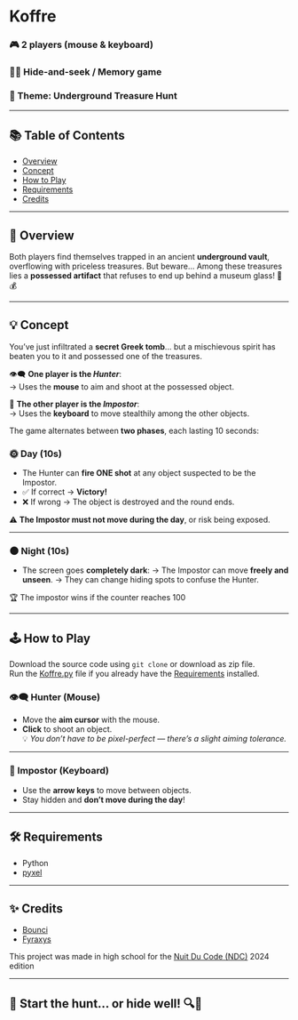 # Koffre

### 🎮 2 players (mouse & keyboard)  
### 🕵️‍♂️ Hide-and-seek / Memory game  
### 🧭 Theme: **Underground Treasure Hunt**

---

## 📚 Table of Contents

- [Overview](#overview)
- [Concept](#concept)
- [How to Play](#how-to-play)
- [Requirements](#requirements)
- [Credits](#credits)

---

## 📜 Overview <a name="overview"></a>

Both players find themselves trapped in an ancient **underground vault**, overflowing with priceless treasures. But beware... Among these treasures lies a **possessed artifact** that refuses to end up behind a museum glass! 👻💰

---

## 💡 Concept <a name="concept"></a>

You’ve just infiltrated a **secret Greek tomb**... but a mischievous spirit has beaten you to it and possessed one of the treasures.

👁️‍🗨️ **One player is the *Hunter***:  
→ Uses the **mouse** to aim and shoot at the possessed object.

👥​ **The other player is the *Impostor***:  
→ Uses the **keyboard** to move stealthily among the other objects.

The game alternates between **two phases**, each lasting 10 seconds:

### 🌞 Day (10s)

- The Hunter can **fire ONE shot** at any object suspected to be the Impostor.
- ✅ If correct → **Victory!**
- ❌ If wrong → The object is destroyed and the round ends.

⚠️ **The Impostor must not move during the day**, or risk being exposed.

---

### 🌑 Night (10s)

- The screen goes **completely dark**:
→ The Impostor can move **freely and unseen**.
→ They can change hiding spots to confuse the Hunter.

🏆​ The impostor wins if the counter reaches 100

---

## 🕹️ How to Play <a name="how-to-play"></a>

Download the source code using `git clone` or download as zip file.  
Run the [Koffre.py](Koffre.py) file if you already have the [Requirements](#requirements) installed.

### 👁️‍🗨️ Hunter (Mouse)

- Move the **aim cursor** with the mouse.
- **Click** to shoot an object.  
💡 *You don’t have to be pixel-perfect — there’s a slight aiming tolerance.*

---

### 👥​ Impostor (Keyboard)

- Use the **arrow keys** to move between objects.
- Stay hidden and **don’t move during the day**!

---

## 🛠️ Requirements <a name="requirements"></a>

- Python
- [pyxel](https://github.com/kitao/pyxel)

---

## ✨ Credits <a name="credits"></a>

- [Bounci](https://github.com/Bouncii)
- [Fyraxys](https://github.com/FYRAXYS)

This project was made in high school for the [Nuit Du Code (NDC)](https://www.nuitducode.net/) 2024 edition

---

## 🚀 Start the hunt… or hide well! 🔍💨
